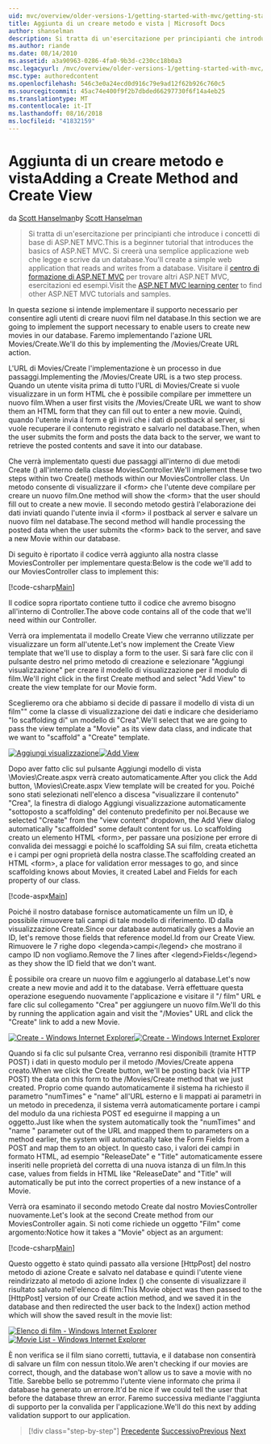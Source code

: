 ```yaml
---
uid: mvc/overview/older-versions-1/getting-started-with-mvc/getting-started-with-mvc-part6
title: Aggiunta di un creare metodo e vista | Microsoft Docs
author: shanselman
description: Si tratta di un'esercitazione per principianti che introduce i concetti di base di ASP.NET MVC. Creare un'applicazione web semplice che legge e scrive da un database.
ms.author: riande
ms.date: 08/14/2010
ms.assetid: a3a90963-0286-4fa0-9b3d-c230cc18b0a3
msc.legacyurl: /mvc/overview/older-versions-1/getting-started-with-mvc/getting-started-with-mvc-part6
msc.type: authoredcontent
ms.openlocfilehash: 546c3e0a24ecd0d916c79e9ad12f62b926c760c5
ms.sourcegitcommit: 45ac74e400f9f2b7dbded66297730f6f14a4eb25
ms.translationtype: MT
ms.contentlocale: it-IT
ms.lasthandoff: 08/16/2018
ms.locfileid: "41832159"
---
```

<a name="adding-a-create-method-and-create-view"></a><span data-ttu-id="2d089-104">Aggiunta di un creare metodo e vista</span><span class="sxs-lookup"><span data-stu-id="2d089-104">Adding a Create Method and Create View</span></span>
====================
<span data-ttu-id="2d089-105">da [Scott Hanselman](https://github.com/shanselman)</span><span class="sxs-lookup"><span data-stu-id="2d089-105">by [Scott Hanselman](https://github.com/shanselman)</span></span>

> <span data-ttu-id="2d089-106">Si tratta di un'esercitazione per principianti che introduce i concetti di base di ASP.NET MVC.</span><span class="sxs-lookup"><span data-stu-id="2d089-106">This is a beginner tutorial that introduces the basics of ASP.NET MVC.</span></span> <span data-ttu-id="2d089-107">Si creerà una semplice applicazione web che legge e scrive da un database.</span><span class="sxs-lookup"><span data-stu-id="2d089-107">You'll create a simple web application that reads and writes from a database.</span></span> <span data-ttu-id="2d089-108">Visitare il [centro di formazione di ASP.NET MVC](../../../index.md) per trovare altri ASP.NET MVC, esercitazioni ed esempi.</span><span class="sxs-lookup"><span data-stu-id="2d089-108">Visit the [ASP.NET MVC learning center](../../../index.md) to find other ASP.NET MVC tutorials and samples.</span></span>


<span data-ttu-id="2d089-109">In questa sezione si intende implementare il supporto necessario per consentire agli utenti di creare nuovi film nel database.</span><span class="sxs-lookup"><span data-stu-id="2d089-109">In this section we are going to implement the support necessary to enable users to create new movies in our database.</span></span> <span data-ttu-id="2d089-110">Faremo implementando l'azione URL Movies/Create.</span><span class="sxs-lookup"><span data-stu-id="2d089-110">We'll do this by implementing the /Movies/Create URL action.</span></span>

<span data-ttu-id="2d089-111">L'URL di Movies/Create l'implementazione è un processo in due passaggi.</span><span class="sxs-lookup"><span data-stu-id="2d089-111">Implementing the /Movies/Create URL is a two step process.</span></span> <span data-ttu-id="2d089-112">Quando un utente visita prima di tutto l'URL di Movies/Create si vuole visualizzare in un form HTML che è possibile compilare per immettere un nuovo film.</span><span class="sxs-lookup"><span data-stu-id="2d089-112">When a user first visits the /Movies/Create URL we want to show them an HTML form that they can fill out to enter a new movie.</span></span> <span data-ttu-id="2d089-113">Quindi, quando l'utente invia il form e gli invii che i dati di postback al server, si vuole recuperare il contenuto registrato e salvarlo nel database.</span><span class="sxs-lookup"><span data-stu-id="2d089-113">Then, when the user submits the form and posts the data back to the server, we want to retrieve the posted contents and save it into our database.</span></span>

<span data-ttu-id="2d089-114">Che verrà implementato questi due passaggi all'interno di due metodi Create () all'interno della classe MoviesController.</span><span class="sxs-lookup"><span data-stu-id="2d089-114">We'll implement these two steps within two Create() methods within our MoviesController class.</span></span> <span data-ttu-id="2d089-115">Un metodo consente di visualizzare il &lt;form&gt; che l'utente deve compilare per creare un nuovo film.</span><span class="sxs-lookup"><span data-stu-id="2d089-115">One method will show the &lt;form&gt; that the user should fill out to create a new movie.</span></span> <span data-ttu-id="2d089-116">Il secondo metodo gestirà l'elaborazione dei dati inviati quando l'utente invia il &lt;form&gt; il postback al server e salvare un nuovo film nel database.</span><span class="sxs-lookup"><span data-stu-id="2d089-116">The second method will handle processing the posted data when the user submits the &lt;form&gt; back to the server, and save a new Movie within our database.</span></span>

<span data-ttu-id="2d089-117">Di seguito è riportato il codice verrà aggiunto alla nostra classe MoviesController per implementare questa:</span><span class="sxs-lookup"><span data-stu-id="2d089-117">Below is the code we'll add to our MoviesController class to implement this:</span></span>

[!code-csharp[Main](getting-started-with-mvc-part6/samples/sample1.cs)]

<span data-ttu-id="2d089-118">Il codice sopra riportato contiene tutto il codice che avremo bisogno all'interno di Controller.</span><span class="sxs-lookup"><span data-stu-id="2d089-118">The above code contains all of the code that we'll need within our Controller.</span></span>

<span data-ttu-id="2d089-119">Verrà ora implementata il modello Create View che verranno utilizzate per visualizzare un form all'utente.</span><span class="sxs-lookup"><span data-stu-id="2d089-119">Let's now implement the Create View template that we'll use to display a form to the user.</span></span> <span data-ttu-id="2d089-120">Si sarà fare clic con il pulsante destro nel primo metodo di creazione e selezionare "Aggiungi visualizzazione" per creare il modello di visualizzazione per il modulo di film.</span><span class="sxs-lookup"><span data-stu-id="2d089-120">We'll right click in the first Create method and select "Add View" to create the view template for our Movie form.</span></span>

<span data-ttu-id="2d089-121">Sceglieremo ora che abbiamo si decide di passare il modello di vista di un film"" come la classe di visualizzazione dei dati e indicare che desideriamo "lo scaffolding di" un modello di "Crea".</span><span class="sxs-lookup"><span data-stu-id="2d089-121">We'll select that we are going to pass the view template a "Movie" as its view data class, and indicate that we want to "scaffold" a "Create" template.</span></span>

<span data-ttu-id="2d089-122">[![Aggiungi visualizzazione](getting-started-with-mvc-part6/_static/image2.png)](getting-started-with-mvc-part6/_static/image1.png)</span><span class="sxs-lookup"><span data-stu-id="2d089-122">[![Add View](getting-started-with-mvc-part6/_static/image2.png)](getting-started-with-mvc-part6/_static/image1.png)</span></span>

<span data-ttu-id="2d089-123">Dopo aver fatto clic sul pulsante Aggiungi modello di vista \Movies\Create.aspx verrà creato automaticamente.</span><span class="sxs-lookup"><span data-stu-id="2d089-123">After you click the Add button, \Movies\Create.aspx View template will be created for you.</span></span> <span data-ttu-id="2d089-124">Poiché sono stati selezionati nell'elenco a discesa "visualizzare il contenuto" "Crea", la finestra di dialogo Aggiungi visualizzazione automaticamente "sottoposto a scaffolding" del contenuto predefinito per noi.</span><span class="sxs-lookup"><span data-stu-id="2d089-124">Because we selected "Create" from the "view content" dropdown, the Add View dialog automatically "scaffolded" some default content for us.</span></span> <span data-ttu-id="2d089-125">Lo scaffolding creato un elemento HTML &lt;form&gt;, per passare una posizione per errore di convalida dei messaggi e poiché lo scaffolding SA sui film, creata etichetta e i campi per ogni proprietà della nostra classe.</span><span class="sxs-lookup"><span data-stu-id="2d089-125">The scaffolding created an HTML &lt;form&gt;, a place for validation error messages to go, and since scaffolding knows about Movies, it created Label and Fields for each property of our class.</span></span>

[!code-aspx[Main](getting-started-with-mvc-part6/samples/sample2.aspx)]

<span data-ttu-id="2d089-126">Poiché il nostro database fornisce automaticamente un film un ID, è possibile rimuovere tali campi di tale modello di riferimento. ID dalla visualizzazione Create.</span><span class="sxs-lookup"><span data-stu-id="2d089-126">Since our database automatically gives a Movie an ID, let's remove those fields that reference model.Id from our Create View.</span></span> <span data-ttu-id="2d089-127">Rimuovere le 7 righe dopo &lt;legenda&gt;campi&lt;/legend&gt; che mostrano il campo ID non vogliamo.</span><span class="sxs-lookup"><span data-stu-id="2d089-127">Remove the 7 lines after &lt;legend&gt;Fields&lt;/legend&gt; as they show the ID field that we don't want.</span></span>

<span data-ttu-id="2d089-128">È possibile ora creare un nuovo film e aggiungerlo al database.</span><span class="sxs-lookup"><span data-stu-id="2d089-128">Let's now create a new movie and add it to the database.</span></span> <span data-ttu-id="2d089-129">Verrà effettuare questa operazione eseguendo nuovamente l'applicazione e visitare il "/ film" URL e fare clic sul collegamento "Crea" per aggiungere un nuovo film.</span><span class="sxs-lookup"><span data-stu-id="2d089-129">We'll do this by running the application again and visit the "/Movies" URL and click the "Create" link to add a new Movie.</span></span>

<span data-ttu-id="2d089-130">[![Create - Windows Internet Explorer](getting-started-with-mvc-part6/_static/image4.png)](getting-started-with-mvc-part6/_static/image3.png)</span><span class="sxs-lookup"><span data-stu-id="2d089-130">[![Create - Windows Internet Explorer](getting-started-with-mvc-part6/_static/image4.png)](getting-started-with-mvc-part6/_static/image3.png)</span></span>

<span data-ttu-id="2d089-131">Quando si fa clic sul pulsante Crea, verranno resi disponibili (tramite HTTP POST) i dati in questo modulo per il metodo /Movies/Create appena creato.</span><span class="sxs-lookup"><span data-stu-id="2d089-131">When we click the Create button, we'll be posting back (via HTTP POST) the data on this form to the /Movies/Create method that we just created.</span></span> <span data-ttu-id="2d089-132">Proprio come quando automaticamente il sistema ha richiesto il parametro "numTimes" e "name" all'URL esterno e li mappati ai parametri in un metodo in precedenza, il sistema verrà automaticamente portare i campi del modulo da una richiesta POST ed eseguirne il mapping a un oggetto.</span><span class="sxs-lookup"><span data-stu-id="2d089-132">Just like when the system automatically took the "numTimes" and "name " parameter out of the URL and mapped them to parameters on a method earlier, the system will automatically take the Form Fields from a POST and map them to an object.</span></span> <span data-ttu-id="2d089-133">In questo caso, i valori dei campi in formato HTML, ad esempio "ReleaseDate" e "Title" automaticamente essere inseriti nelle proprietà del corretta di una nuova istanza di un film.</span><span class="sxs-lookup"><span data-stu-id="2d089-133">In this case, values from fields in HTML like "ReleaseDate" and "Title" will automatically be put into the correct properties of a new instance of a Movie.</span></span>

<span data-ttu-id="2d089-134">Verrà ora esaminato il secondo metodo Create dal nostro MoviesController nuovamente.</span><span class="sxs-lookup"><span data-stu-id="2d089-134">Let's look at the second Create method from our MoviesController again.</span></span> <span data-ttu-id="2d089-135">Si noti come richiede un oggetto "Film" come argomento:</span><span class="sxs-lookup"><span data-stu-id="2d089-135">Notice how it takes a "Movie" object as an argument:</span></span>

[!code-csharp[Main](getting-started-with-mvc-part6/samples/sample3.cs)]

<span data-ttu-id="2d089-136">Questo oggetto è stato quindi passato alla versione [HttpPost] del nostro metodo di azione Create e salvato nel database e quindi l'utente viene reindirizzato al metodo di azione Index () che consente di visualizzare il risultato salvato nell'elenco di film:</span><span class="sxs-lookup"><span data-stu-id="2d089-136">This Movie object was then passed to the [HttpPost] version of our Create action method, and we saved it in the database and then redirected the user back to the Index() action method which will show the saved result in the movie list:</span></span>

<span data-ttu-id="2d089-137">[![Elenco di film - Windows Internet Explorer](getting-started-with-mvc-part6/_static/image6.png)](getting-started-with-mvc-part6/_static/image5.png)</span><span class="sxs-lookup"><span data-stu-id="2d089-137">[![Movie List - Windows Internet Explorer](getting-started-with-mvc-part6/_static/image6.png)](getting-started-with-mvc-part6/_static/image5.png)</span></span>

<span data-ttu-id="2d089-138">È non verifica se il film siano corretti, tuttavia, e il database non consentirà di salvare un film con nessun titolo.</span><span class="sxs-lookup"><span data-stu-id="2d089-138">We aren't checking if our movies are correct, though, and the database won't allow us to save a movie with no Title.</span></span> <span data-ttu-id="2d089-139">Sarebbe bello se potremmo l'utente viene informato che prima il database ha generato un errore.</span><span class="sxs-lookup"><span data-stu-id="2d089-139">It'd be nice if we could tell the user that before the database threw an error.</span></span> <span data-ttu-id="2d089-140">Faremo successiva mediante l'aggiunta di supporto per la convalida per l'applicazione.</span><span class="sxs-lookup"><span data-stu-id="2d089-140">We'll do this next by adding validation support to our application.</span></span>

> [!div class="step-by-step"]
> <span data-ttu-id="2d089-141">[Precedente](getting-started-with-mvc-part5.md)
> [Successivo](getting-started-with-mvc-part7.md)</span><span class="sxs-lookup"><span data-stu-id="2d089-141">[Previous](getting-started-with-mvc-part5.md)
[Next](getting-started-with-mvc-part7.md)</span></span>
